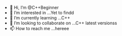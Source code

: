 - 👋 Hi, I’m @C++Beginner
- 👀 I’m interested in ...Yet to findd
- 🌱 I’m currently learning ...C++
- 💞️ I’m looking to collaborate on ...C++ latest versionss
- 📫 How to reach me ...hereee

<!---
This is a ✨ special ✨ repository because its `README.md` (this file) appears on your GitHub profile.
You can click the Preview link to take a look at your changes.
--->
